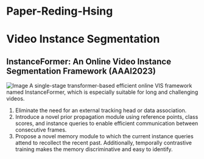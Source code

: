 # Paper-Reding-Hsing
# Video Instance Segmentation
## InstanceFormer: An Online Video Instance Segmentation Framework (AAAI2023)
![Image](../blob/master/instanceformer.png?raw=true)
A single-stage transformer-based efficient online VIS framework named InstanceFormer, which is especially suitable for long and challenging videos.
1. Eliminate the need for an external tracking head or data association.
2. Introduce a novel prior propagation module using reference points, class scores, and instance queries to enable efficient communication between consecutive frames.
3. Propose a novel memory module to which the current instance queries attend to recollect the recent past. Additionally, temporally contrastive training makes the memory discriminative and easy to identify.
